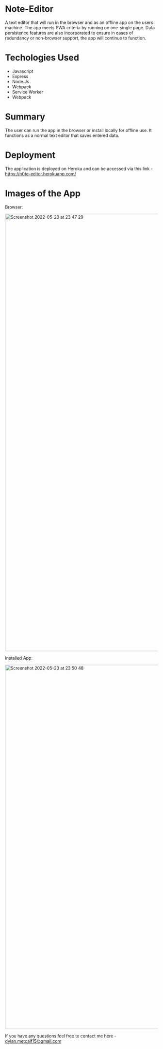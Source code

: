 # Note-Editor

A text editor that will run in the browser and as an offline app on the users machine. The app meets PWA criteria by running on one-single page. Data persistence features are also incorporated to ensure in cases of redundancy or non-browser support, the app will continue to function. 

# Techologies Used

- Javascript
- Express
- Node.Js
- Webpack
- Service Worker
- Webpack

# Summary
The user can run the app in the browser or install locally for offline use. It functions as a normal text editor that saves entered data.

# Deployment

The application is deployed on Heroku and can be accessed via this link - https://n0te-editor.herokuapp.com/ 


# Images of the App

Browser:

<img width="1436" alt="Screenshot 2022-05-23 at 23 47 29" src="https://user-images.githubusercontent.com/82978161/169917292-d38eeb9d-4c14-452f-a064-bb08c962dc83.png"> 

Installed App:

<img width="1196" alt="Screenshot 2022-05-23 at 23 50 48" src="https://user-images.githubusercontent.com/82978161/169917369-82edc917-7eeb-4bc9-a09c-087731a82349.png">


If you have any questions feel free to contact me here - dylan.metcalf15@gmail.com
